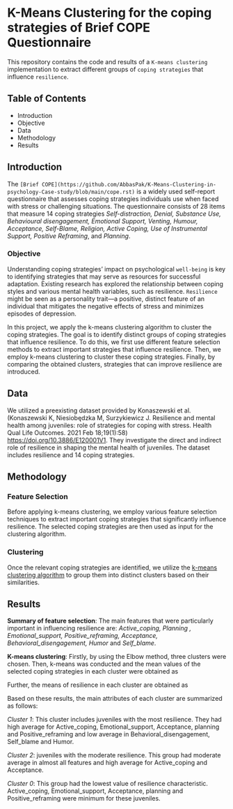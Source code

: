 # K-Means Clustering for the coping strategies of Brief COPE Questionnaire
This repository contains the code and results of a `K-means clustering` implementation to extract different groups of `coping strategies` that influence `resilience`.  

## Table of Contents
+ Introduction
+ Objective
+ Data
+ Methodology
+ Results

## Introduction

The `[Brief COPE](https://github.com/AbbasPak/K-Means-Clustering-in-psychology-Case-study/blob/main/cope.rst)` is a widely used self-report questionnaire that assesses coping strategies individuals use when faced with stress or challenging situations. The questionnaire consists of 28 items that measure 14 coping strategies *Self-distraction, Denial, Substance Use, Behavioural disengagement, Emotional Support, Venting, Humour, Acceptance, Self-Blame, Religion, Active Coping, Use of Instrumental Support, Positive Reframing*, and *Planning*.

### Objective

Understanding coping strategies’ impact on psychological `well-being` is key to identifying strategies that may serve as resources for successful adaptation. Existing research has explored the relationship between coping styles and various mental health variables, such as resilience. `Resilience` might be seen as a personality trait—a positive, distinct feature of an individual that mitigates the negative effects of stress and minimizes episodes of depression. 

In this project, we apply the k-means clustering algorithm to cluster the coping strategies. The goal is to identify distinct groups of coping strategies that influence resilience. To do this, we first use different feature selection methods to extract important strategies that influence resilience. Then, we employ k-means clustering to cluster these coping strategies. Finally, by comparing the obtained clusters, strategies that can improve resilience are introduced.

## Data 
We utilized a preexisting dataset provided by Konaszewski et al. (Konaszewski K, Niesiobędzka M, Surzykiewicz J. Resilience and mental health among juveniles: role of strategies for coping with stress. Health Qual Life Outcomes. 2021 Feb 18;19(1):58) https://doi.org/10.3886/E120001V1. They investigate the direct and indirect role of resilience in shaping the mental health of juveniles. The dataset includes resilience and 14 coping strategies. 

## Methodology
### Feature Selection
Before applying k-means clustering, we employ various feature selection techniques to extract important coping strategies that significantly influence resilience. The selected coping strategies are then used as input for the clustering algorithm.
### Clustering 
Once the relevant coping strategies are identified, we utilize the [k-means clustering algorithm](https://github.com/AbbasPak/K-Means-Clustering-in-psychology-Case-study/blob/main/kmeans.rst) to group them into distinct clusters 
based on their similarities. 

## Results

**Summary of feature selection**: The main features that were particularly important in influencing resilience are: *Active_coping, Planning , Emotional_support, Positive_reframing, Acceptance, Behavioral_disengagement, Humor* and *Self_blame*.

**K-means clustering**: Firstly, by using the Elbow method, three clusters were chosen. Then, k-means was conducted and the mean values of the selected coping strategies in each cluster were obtained as 

Further, the means of resilience in each cluster are obtained as 

Based on these results, the main attributes of each cluster are summarized as follows:

_Cluster 1_: This cluster includes juveniles with the most resilience. They had high average for Active_coping, Emotional_support, Acceptance, planning and Positive_reframing and low average in Behavioral_disengagement, Self_blame and Humor.

_Cluster 2_: juveniles with the moderate resilience. This group had moderate average in almost all features and high average for Active_coping and Acceptance.

_Cluster 0_: This group had the lowest value of resilience characteristic. Active_coping, Emotional_support, Acceptance, planning and Positive_reframing were minimum for these juveniles.








